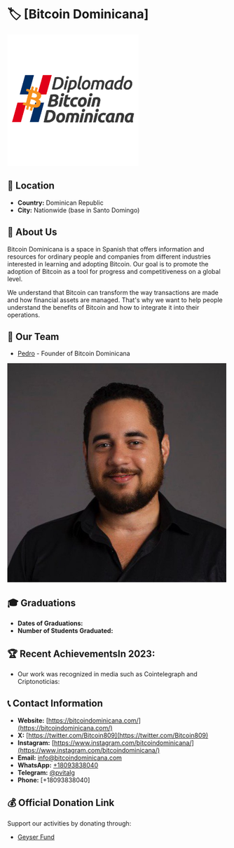# 🏷️ [Bitcoin Dominicana]
<img src="https://github.com/CarpeDiemCuba/BitcoinDominicanaPictures/blob/main/diplomado-BTC-DOM-cuadrado-1.png" width="300"> <!-- 1 picture maximum -->

## 📍 Location
- **Country:** Dominican Republic
- **City:** Nationwide (base in Santo Domingo)

## 📖 About Us
Bitcoin Dominicana is a space in Spanish that offers information and resources for ordinary people and companies from different industries interested in learning and adopting Bitcoin. Our goal is to promote the adoption of Bitcoin as a tool for progress and competitiveness on a global level.

We understand that Bitcoin can transform the way transactions are made and how financial assets are managed. That's why we want to help people understand the benefits of Bitcoin and how to integrate it into their operations.

## 👥 Our Team

- [Pedro](https://twitter.com/pvitalg)  - Founder of Bitcoin Dominicana

<img src="https://github.com/CarpeDiemCuba/BitcoinDominicanaPictures/blob/main/pedrovital.jpg" width="500" alt="Team Picture"> <!-- 1 picture maximum -->

## 🎓 Graduations
- **Dates of Graduations:** 
- **Number of Students Graduated:**

## 🏆 Recent AchievementsIn 2023:

- Our work was recognized in media such as Cointelegraph and Criptonoticias:


## 📞 Contact Information
- **Website:** [https://bitcoindominicana.com/](https://bitcoindominicana.com/)
- **X:** [https://twitter.com/Bitcoin809](https://twitter.com/Bitcoin809)
- **Instagram:** [https://www.instagram.com/bitcoindominicana/](https://www.instagram.com/bitcoindominicana/)
- **Email:** [info@bitcoindominicana.com]( info@bitcoindominicana.com)
- **WhatsApp:** [+18093838040](wa.me/+18093838040)
- **Telegram:** [@pvitalg](https://t.me/@pvitalg)
- **Phone:** [+18093838040]

## 💰 Official Donation Link
Support our activities by donating through:
  - [Geyser Fund](https://geyser.fund/project/bitcoindominicana)
